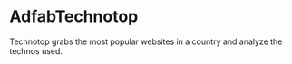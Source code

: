 AdfabTechnotop
==============

Technotop grabs the most popular websites in a country and analyze the technos used.
